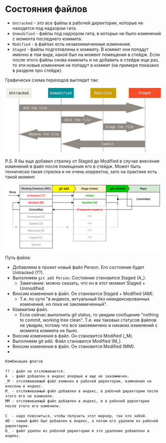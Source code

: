 # Состояния файлов

* `Untracked` - это все файлы в рабочей директории, которые не находятся под надзором гита.
* `Unmodified` - файлы под надзором гита, в которых не было изменений с момента последнего коммита.
* `Modified` - в файлах есть незакоммиченные изменения.
* `Staged` - файлы подготовлены к коммиту. В коммит они попадут именно в том виде, какой был на момент помещения в стейдж. Если после этого файлы снова изменить и не добавить в стейдж еще раз, то эти новые изменения не попадут в коммит (на примере показано в разделе про стейдж).

Графически схема переходов выглядит так:

<img src="img/files-state.png" alt="files-state" style="zoom:80%;" />

P.S. Я бы еще добавил стрелку от Staged до Modified в случае внесения изменений в файл после помещения его в стейдж. Может быть технически такая стрелка и не очень корректна, зато на практике есть такой момент.

![file-status-lifecycle.drawio](img/file-status-lifecycle.drawio.svg)



Путь файла:

* Добавляем в проект новый файл Person. Его состояние будет Untracked (??).
* Выполняем `git add Person`. Состояние становится Staged (A_).
  * Замечание: можно сказать, что он в этот момент Staged + Unmodified.
* Вносим изменения в файл. Он становится Staged + Modified (AM).
  * Т.е. по сути "в индексе, актуальный без неиндексированных изменений, но пока не закоммиченный".
* Коммитим файл.
  * Если сейчас выполнить git status, то увидим сообщение "nothing to commit, working tree clean". Т.е. как таковых статусов файлов не увидим, потому что все закоммичено и никаких изменений с момента коммита не было.
* Вносим изменения в файл. Он становится Modified (_M).
* Выполняем git add. Файл становится Modified (M_).
* Вносим изменения в файл. Он становится Modified (MM).
* 





```
Комбинации флагов

?? - файл не отслеживается.
A  - файл добавлен в индекс впервые и еще не закоммичен.
_M - отслеживаемый файл изменен в рабочей директории, изменения не внесены в индекс.
M_ - отслеживаемый файл добавлен в индекс, в рабочей директории после этого его не изменяли.
MM - отслеживаемый файл добавлен в индекс, и в рабочей директории после этого его изменили.

C  - надо повозиться, чтобы получить этот маркер, так что забей.
AD - новый файл был добавлен в индекс, а потом его удалили из рабочей директории.
D_ - файл удален из рабочей директории и это удаление добавлено в индекс.
```